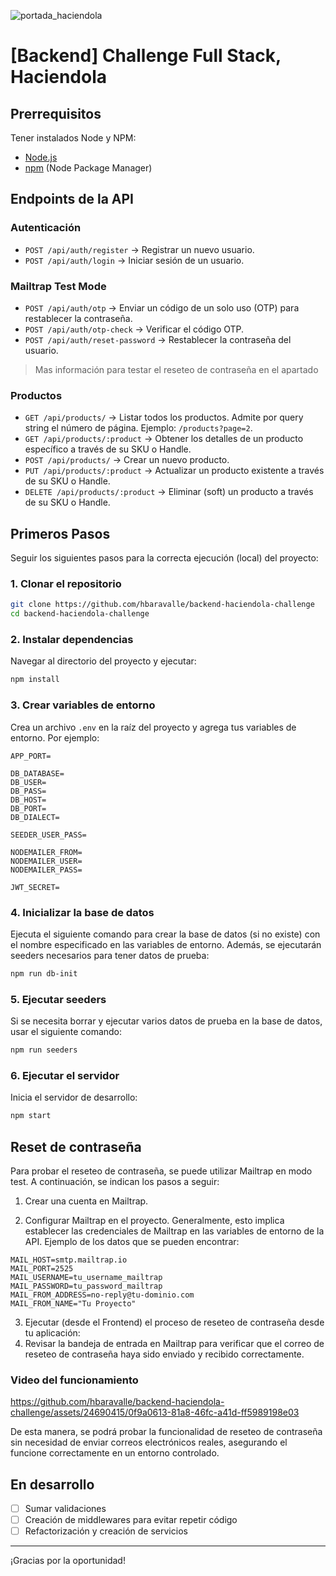 
![portada_haciendola](https://github.com/hbaravalle/backend-haciendola-challenge/assets/24690415/43f3f53c-3178-470e-8103-b52938d38821)
                      
# [Backend] Challenge Full Stack, Haciendola

## Prerrequisitos

Tener instalados Node y NPM:

- [Node.js](https://nodejs.org/es/download/)
- [npm](https://www.npmjs.com/get-npm) (Node Package Manager)

## Endpoints de la API

### Autenticación

- `POST /api/auth/register` → Registrar un nuevo usuario.
- `POST /api/auth/login` → Iniciar sesión de un usuario.

### Mailtrap Test Mode

- `POST /api/auth/otp` → Enviar un código de un solo uso (OTP) para restablecer la contraseña.
- `POST /api/auth/otp-check` → Verificar el código OTP.
- `POST /api/auth/reset-password` → Restablecer la contraseña del usuario.

> Mas información para testar el reseteo de contraseña en el apartado 

### Productos

- `GET /api/products/` → Listar todos los productos. Admite por query string el número de página. Ejemplo: `/products?page=2`.
- `GET /api/products/:product` → Obtener los detalles de un producto específico a través de su SKU o Handle.
- `POST /api/products/` → Crear un nuevo producto.
- `PUT /api/products/:product` → Actualizar un producto existente a través de su SKU o Handle.
- `DELETE /api/products/:product` → Eliminar (soft) un producto a través de su SKU o Handle.

## Primeros Pasos

Seguir los siguientes pasos para la correcta ejecución (local) del proyecto:

### 1. Clonar el repositorio

```bash
git clone https://github.com/hbaravalle/backend-haciendola-challenge
cd backend-haciendola-challenge
```

### 2. Instalar dependencias

Navegar al directorio del proyecto y ejecutar:

```bash
npm install
```

### 3. Crear variables de entorno

Crea un archivo `.env` en la raíz del proyecto y agrega tus variables de entorno. Por ejemplo:

```plaintext
APP_PORT=

DB_DATABASE=
DB_USER=
DB_PASS=
DB_HOST=
DB_PORT=
DB_DIALECT=

SEEDER_USER_PASS=

NODEMAILER_FROM=
NODEMAILER_USER=
NODEMAILER_PASS=

JWT_SECRET=
```

### 4. Inicializar la base de datos

Ejecuta el siguiente comando para crear la base de datos (si no existe) con el nombre especificado en las variables de entorno. Además, se ejecutarán seeders necesarios para tener datos de prueba:

```bash
npm run db-init
```

### 5. Ejecutar seeders

Si se necesita borrar y ejecutar varios datos de prueba en la base de datos, usar el siguiente comando:

```bash
npm run seeders
```

### 6. Ejecutar el servidor

Inicia el servidor de desarrollo:

```bash
npm start
```
## Reset de contraseña

Para probar el reseteo de contraseña, se puede utilizar Mailtrap en modo test. A continuación, se indican los pasos a seguir:

1. Crear una cuenta en Mailtrap.

2. Configurar Mailtrap en el proyecto. Generalmente, esto implica establecer las credenciales de Mailtrap en las variables de entorno de la API. Ejemplo de los datos que se pueden encontrar:

```
MAIL_HOST=smtp.mailtrap.io
MAIL_PORT=2525
MAIL_USERNAME=tu_username_mailtrap
MAIL_PASSWORD=tu_password_mailtrap
MAIL_FROM_ADDRESS=no-reply@tu-dominio.com
MAIL_FROM_NAME="Tu Proyecto"
```

3. Ejecutar (desde el Frontend) el proceso de reseteo de contraseña desde tu aplicación:
4. Revisar la bandeja de entrada en Mailtrap para verificar que el correo de reseteo de contraseña haya sido enviado y recibido correctamente.

### Video del funcionamiento

https://github.com/hbaravalle/backend-haciendola-challenge/assets/24690415/0f9a0613-81a8-46fc-a41d-ff5989198e03

De esta manera, se podrá probar la funcionalidad de reseteo de contraseña sin necesidad de enviar correos electrónicos reales, asegurando el funcione correctamente en un entorno controlado.

## En desarrollo
- [ ] Sumar validaciones
- [ ] Creación de middlewares para evitar repetir código
- [ ] Refactorización y creación de servicios

---

¡Gracias por la oportunidad!
